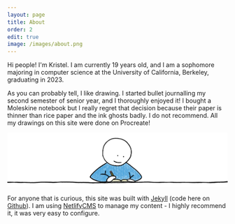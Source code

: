 ```yaml
---
layout: page
title: About
order: 2
edit: true
image: /images/about.png
---
```

Hi people! I'm Kristel. I am currently 19 years old, and I am a sophomore majoring in computer science at the University of California, Berkeley, graduating in 2023.

As you can probably tell, I like drawing. I started bullet journalling my second semester of senior year, and I thoroughly enjoyed it! I bought a Moleskine notebook but I really regret that decision because their paper is thinner than rice paper and the ink ghosts badly. I do not recommend. All my drawings on this site were done on Procreate!

![Writing](/images/uploads/writing.png)

For anyone that is curious, this site was built with [Jekyll](https://jekyllrb.com/) (code here on [Github](https://github.com/kristelfung/bullet-journal)). I am using [NetlifyCMS](https://www.netlifycms.org/) to manage my content - I highly recommend it, it was very easy to configure.